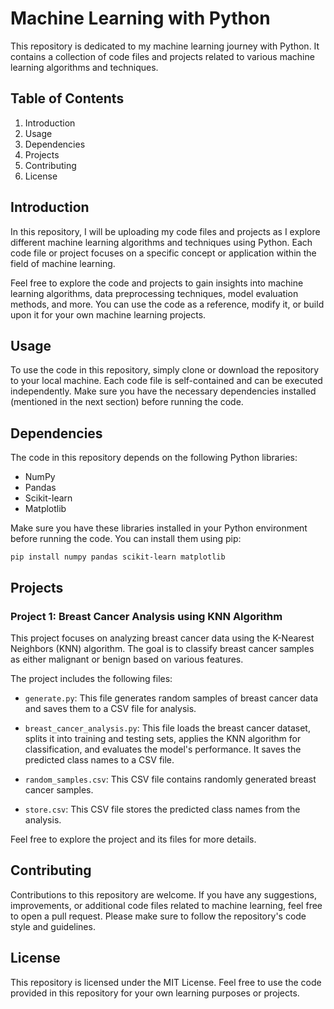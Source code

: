 # Machine Learning with Python

This repository is dedicated to my machine learning journey with Python. It contains a collection of code files and projects related to various machine learning algorithms and techniques.

## Table of Contents

1. Introduction
2. Usage
3. Dependencies
4. Projects
5. Contributing
6. License

## Introduction

In this repository, I will be uploading my code files and projects as I explore different machine learning algorithms and techniques using Python. Each code file or project focuses on a specific concept or application within the field of machine learning.

Feel free to explore the code and projects to gain insights into machine learning algorithms, data preprocessing techniques, model evaluation methods, and more. You can use the code as a reference, modify it, or build upon it for your own machine learning projects.

## Usage

To use the code in this repository, simply clone or download the repository to your local machine. Each code file is self-contained and can be executed independently. Make sure you have the necessary dependencies installed (mentioned in the next section) before running the code.

## Dependencies

The code in this repository depends on the following Python libraries:

- NumPy
- Pandas
- Scikit-learn
- Matplotlib

Make sure you have these libraries installed in your Python environment before running the code. You can install them using pip:

```
pip install numpy pandas scikit-learn matplotlib

```



## Projects

### Project 1: Breast Cancer Analysis using KNN Algorithm

This project focuses on analyzing breast cancer data using the K-Nearest Neighbors (KNN) algorithm. The goal is to classify breast cancer samples as either malignant or benign based on various features.

The project includes the following files:

- `generate.py`: This file generates random samples of breast cancer data and saves them to a CSV file for analysis.

- `breast_cancer_analysis.py`: This file loads the breast cancer dataset, splits it into training and testing sets, applies the KNN algorithm for classification, and evaluates the model's performance. It saves the predicted class names to a CSV file.

- `random_samples.csv`: This CSV file contains randomly generated breast cancer samples.

- `store.csv`: This CSV file stores the predicted class names from the analysis.

Feel free to explore the project and its files for more details.

## Contributing

Contributions to this repository are welcome. If you have any suggestions, improvements, or additional code files related to machine learning, feel free to open a pull request. Please make sure to follow the repository's code style and guidelines.

## License

This repository is licensed under the MIT License. Feel free to use the code provided in this repository for your own learning purposes or projects.
